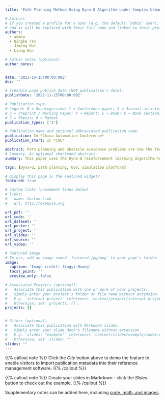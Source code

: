 ```yaml
---
title: 'Path Planning Method Using Dyna-Q Algorithm under Complex Urban Environment'

# Authors
# If you created a profile for a user (e.g. the default `admin` user), write the username (folder name) here
# and it will be replaced with their full name and linked to their profile.
authors:
  - admin
  - Qingke Tan
  - Jiming Ma*
  - Liang Han

# Author notes (optional)
author_notes:


date: '2021-10-15T00:00:00Z'
doi: ''

# Schedule page publish date (NOT publication's date).
publishDate: '2022-11-25T00:00:00Z'

# Publication type.
# Legend: 0 = Uncategorized; 1 = Conference paper; 2 = Journal article;
# 3 = Preprint / Working Paper; 4 = Report; 5 = Book; 6 = Book section;
# 7 = Thesis; 8 = Patent
publication_types: ['1']

# Publication name and optional abbreviated publication name.
publication: In *China Automation Conference*
publication_short: In *CAC*

abstract: Path planning and obstacle avoidance problems are now the focus of robotics research. This paper uses the Dyna-Q reinforcement learning algorithm to implement an obstacle avoidance and a path planning algorithm for unmanned ground vehicle(UGV) under urban environment. Using the reinforcement learning algorithm, we calculate the waypoints of the unmanned vehicle and achieve obstacle avoidance tasks and path planning using a vector field. Finally, we use a PID controller on unmanned aerial vehicle (UAV) to realize the air-ground collaboration task. The algorithms and the agents' modeling in this paper are implemented in the lab's simulation platform.
# Summary. An optional shortened abstract.
summary: This paper uses the Dyna-Q reinforcement learning algorithm to implement an obstacle avoidance and a path planning algorithm for unmanned ground vehicle(UGV) under urban environment.

tags: [Dyna-Q, path planning, UGV, simulation platform]

# Display this page in the Featured widget?
featured: true

# Custom links (uncomment lines below)
# links:
# - name: Custom Link
#   url: http://example.org

url_pdf: ''
url_code: ''
url_dataset: ''
url_poster: ''
url_project: ''
url_slides: ''
url_source: ''
url_video: ''

# Featured image
# To use, add an image named `featured.jpg/png` to your page's folder.
image:
  caption: 'Image credit: Jingyi Huang'
  focal_point: ''
  preview_only: false

# Associated Projects (optional).
#   Associate this publication with one or more of your projects.
#   Simply enter your project's folder or file name without extension.
#   E.g. `internal-project` references `content/project/internal-project/index.md`.
#   Otherwise, set `projects: []`.
projects: []


# Slides (optional).
#   Associate this publication with Markdown slides.
#   Simply enter your slide deck's filename without extension.
#   E.g. `slides: "example"` references `content/slides/example/index.md`.
#   Otherwise, set `slides: ""`.
slides: ""
---
```


{{% callout note %}}
Click the _Cite_ button above to demo the feature to enable visitors to import publication metadata into their reference management software.
{{% /callout %}}

{{% callout note %}}
Create your slides in Markdown - click the _Slides_ button to check out the example.
{{% /callout %}}

Supplementary notes can be added here, including [code, math, and images](https://wowchemy.com/docs/writing-markdown-latex/).
